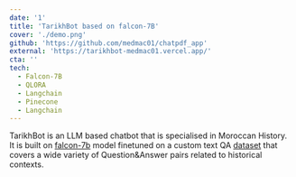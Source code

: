 ```yaml
---
date: '1'
title: 'TarikhBot based on falcon-7B'
cover: './demo.png'
github: 'https://github.com/medmac01/chatpdf_app'
external: 'https://tarikhbot-medmac01.vercel.app/'
cta: ''
tech:
  - Falcon-7B
  - QLORA
  - Langchain
  - Pinecone
  - Langchain
---
```


TarikhBot is an LLM based chatbot that is specialised in Moroccan History. It is built on [falcon-7b](#) model finetuned on a custom text QA [dataset](#) that covers a wide variety of Question&Answer pairs related to historical contexts.
